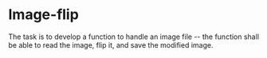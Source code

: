 # Image-flip
The task is to develop a function to handle an image file -- the function shall be able to read the image, flip it, and save the modified image.
